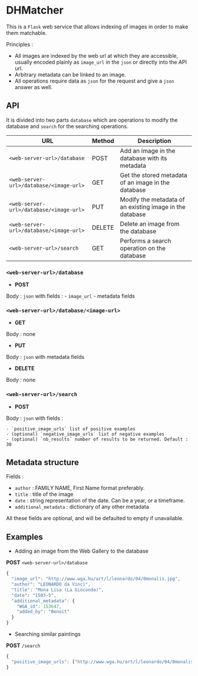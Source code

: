 # DHMatcher

This is a `Flask` web service that allows indexing of images in order to make them matchable.

Principles :

* All images are indexed by the web url at which they are accessible, usually encoded plainly as `image_url` in the `json`
or directly into the API url.
* Arbitrary metadata can be linked to an image.
* All operations require data as `json` for the request and give a `json` answer as well.

## API

It is divided into two parts `database` which are operations to modify the database and `search` for the searching operations.


| URL         	                            | Method 	| Description                                              	|
|------------------------------------------ |--------	|----------------------------------------------------------	|
| `<web-server-url>/database` 	            | POST   	| Add an image in the database with its metadata           	|
| `<web-server-url>/database/<image-url>` 	| GET    	| Get the stored metadata of an image in the database      	|
| `<web-server-url>/database/<image-url>` 	| PUT    	| Modify the metadata of an existing image in the database 	|
| `<web-server-url>/database/<image-url>` 	| DELETE 	| Delete an image from the database                        	|
| `<web-server-url>/search`   	            | GET    	| Performs a search operation on the database              	|


### `<web-server-url>/database`

* **POST**

Body : `json` with fields :
    - `image_url`
    - metadata fields


### `<web-server-url>/database/<image-url>`

* **GET** 

Body : none

* **PUT**

Body : `json` with metadata fields

* **DELETE** 

Body : none


### `<web-server-url>/search`

* **POST**

Body : `json` with fields :

    - `positive_image_urls` list of positive examples
    - (optional) `negative_image_urls` list of negative examples
    - (optional) `nb_results` number of results to be returned. Default : 30


## Metadata structure

Fields :

* `author` : FAMILY NAME, First Name format preferably.
* `title` : title of the image
* `date` : string representation of the date. Can be a year, or a timeframe.
* `additional_metadata` : dictionary of any other metadata

All these fields are optional, and will be defaulted to empty if unavailable.

## Examples

* Adding an image from the Web Gallery to the database 

**POST** `<web-server-url>/database`

```javascript
{
  "image_url": "http://www.wga.hu/art/l/leonardo/04/0monalis.jpg",
  "author": "LEONARDO da Vinci",
  "title": "Mona Lisa (La Gioconda)",
  "date": "1503-5",
  "additional_metadata": {
    "WGA_id": 153647,
    "added_by": "Benoit"
  }
}
```

* Searching similar paintings

**POST** `/search`

```javascript
{
  "positive_image_urls": ["http://www.wga.hu/art/l/leonardo/04/0monalis.jpg"]
}
```
